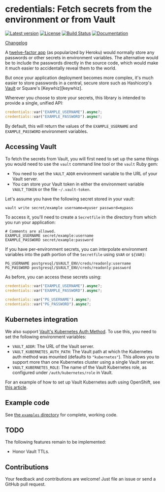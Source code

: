 # credentials: Fetch secrets from the environment or from Vault

[![Latest version](https://img.shields.io/crates/v/credentials.svg)](https://crates.io/crates/credentials) [![License](https://img.shields.io/crates/l/credentials.svg)](https://creativecommons.org/publicdomain/zero/1.0/) [![Build Status](https://travis-ci.org/emk/credentials.svg?branch=master)](https://travis-ci.org/emk/credentials) [![Documentation](https://img.shields.io/badge/documentation-docs.rs-yellow.svg)](https://docs.rs/credentials/)

[Changelog](./CHANGELOG.md)

A [twelve-factor app][12factor] (as popularized by Heroku) would normally
store any passwords or other secrets in environment variables. The
alternative would be to include the passwords directly in the source code,
which would make it much easier to accidentally reveal them to the world.

But once your application deployment becomes more complex, it's much easier
to store passwords in a central, secure store such as Hashicorp's
[Vault][vault] or Square's [Keywhiz][keywhiz].

Wherever you choose to store your secrets, this library is intended to
provide a single, unified API:

```rust
credentials::var("EXAMPLE_USERNAME").async?;
credentials::var("EXAMPLE_PASSWORD").async?;
```

By default, this will return the values of the `EXAMPLE_USERNAME`
and `EXAMPLE_PASSWORD` environment variables.

## Accessing Vault

To fetch the secrets from Vault, you will first need to set up the same
things you would need to use the `vault` command line tool or the `vault`
Ruby gem:

- You need to set the `VAULT_ADDR` environment variable to the URL of your
  Vault server.
- You can store your Vault token in either the environment variable
  `VAULT_TOKEN` or the file `~/.vault-token`.

Let's assume you have the following secret stored in your vault:

```sh
vault write secret/example username=myuser password=mypass
```

To access it, you'll need to create a `Secretfile` in the directory from
which you run your application:

```
# Comments are allowed.
EXAMPLE_USERNAME secret/example:username
EXAMPLE_PASSWORD secret/example:password
```

If you have per-environment secrets, you can interpolate environment
variables into the path portion of the `Secretfile` using `$VAR` or
`${VAR}`:

```
PG_USERNAME postgresql/$VAULT_ENV/creds/readonly:username
PG_PASSWORD postgresql/$VAULT_ENV/creds/readonly:password
```

As before, you can access these secrets using:

```rust
credentials::var("EXAMPLE_USERNAME").async?;
credentials::var("EXAMPLE_PASSWORD").async?;

credentials::var("PG_USERNAME").async?;
credentials::var("PG_PASSWORD").async?;
```

## Kubernetes integration

We also support [Vault's Kubernetes Auth Method][kubernetes-auth]. To use this, you need to set the following environment variables:

- `VAULT_ADDR`: The URL of the Vault server.
- `VAULT_KUBERNETES_AUTH_PATH`: The Vault path at which the Kubernetes auth method was mounted (defaults to `"kubernetes"`). This allows you to support more than one Kubernetes cluster using a single Vault server.
- `VAULT_KUBERNETES_ROLE`: The name of the Vault Kubernetes role, as configured under `/auth/kubernetes/role` in Vault.

For an example of how to set up Vault Kubernetes auth using OpenShift, see [this article][openshift-example].

## Example code

See [the `examples` directory](/examples) for complete, working code.

## TODO

The following features remain to be implemented:

- Honor Vault TTLs.

## Contributions

Your feedback and contributions are welcome! Just file an issue or send a
GitHub pull request.

[12factor]: http://12factor.net/
[vault]: https://www.vaultproject.io/
[kubernetes-auth]: https://www.vaultproject.io/docs/auth/kubernetes.html
[openshift-example]: https://blog.openshift.com/vault-integration-using-kubernetes-authentication-method/
